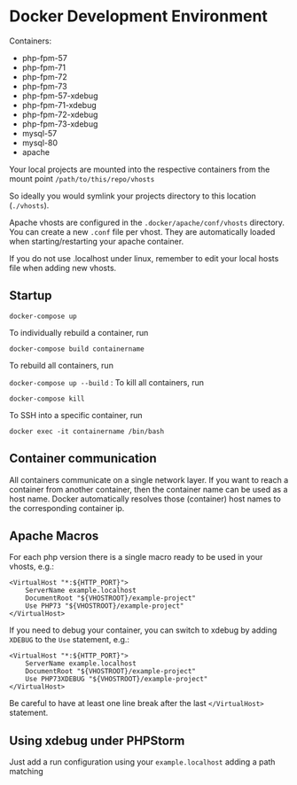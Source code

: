 # Docker Development Environment

Containers:

* php-fpm-57
* php-fpm-71
* php-fpm-72
* php-fpm-73
* php-fpm-57-xdebug
* php-fpm-71-xdebug
* php-fpm-72-xdebug
* php-fpm-73-xdebug
* mysql-57
* mysql-80
* apache

Your local projects are mounted into the respective containers from the mount point
`/path/to/this/repo/vhosts`

So ideally you would symlink your projects directory to this location (`./vhosts`).

Apache vhosts are configured in the `.docker/apache/conf/vhosts` directory.
You can create a new `.conf` file per vhost. They are automatically loaded when starting/restarting your apache container.

If you do not use .localhost under linux, remember to edit your local hosts file when adding new vhosts.

## Startup

`docker-compose up`

To individually rebuild a container, run

`docker-compose build containername`

To rebuild all containers, run

`docker-compose up --build`
:
To kill all containers, run

`docker-compose kill`

To SSH into a specific container, run

`docker exec -it containername /bin/bash`

## Container communication

All containers communicate on a single network layer.
If you want to reach a container from another container, then the container name can be used as a host name.
Docker automatically resolves those (container) host names to the corresponding container ip.

## Apache Macros

For each php version there is a single macro ready to be used in your vhosts, e.g.:
```
<VirtualHost "*:${HTTP_PORT}">
    ServerName example.localhost
    DocumentRoot "${VHOSTROOT}/example-project"
    Use PHP73 "${VHOSTROOT}/example-project"
</VirtualHost>
```

If you need to debug your container, you can switch to xdebug by adding `XDEBUG` to the `Use` statement, e.g.: 
```
<VirtualHost "*:${HTTP_PORT}">
    ServerName example.localhost
    DocumentRoot "${VHOSTROOT}/example-project"
    Use PHP73XDEBUG "${VHOSTROOT}/example-project"
</VirtualHost>
```
Be careful to have at least one line break after the last `</VirtualHost>` statement.

## Using xdebug under PHPStorm

Just add a run configuration using your `example.localhost` adding a path matching


